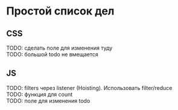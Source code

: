 # Простой список дел

## CSS
  
TODO: сделать поле для изменения туду  
TODO: большой todo не вмещается

## JS

TODO: filters через listener (Hoisting). Использовать filter/reduce  
TODO: функция для count  
TODO: поле для изменения todo
